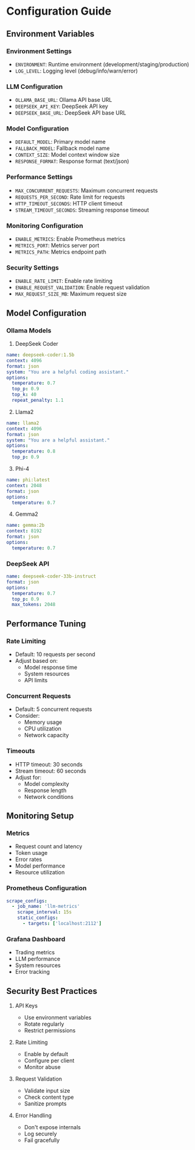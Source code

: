 # Configuration Guide

## Environment Variables

### Environment Settings
- `ENVIRONMENT`: Runtime environment (development/staging/production)
- `LOG_LEVEL`: Logging level (debug/info/warn/error)

### LLM Configuration
- `OLLAMA_BASE_URL`: Ollama API base URL
- `DEEPSEEK_API_KEY`: DeepSeek API key
- `DEEPSEEK_BASE_URL`: DeepSeek API base URL

### Model Configuration
- `DEFAULT_MODEL`: Primary model name
- `FALLBACK_MODEL`: Fallback model name
- `CONTEXT_SIZE`: Model context window size
- `RESPONSE_FORMAT`: Response format (text/json)

### Performance Settings
- `MAX_CONCURRENT_REQUESTS`: Maximum concurrent requests
- `REQUESTS_PER_SECOND`: Rate limit for requests
- `HTTP_TIMEOUT_SECONDS`: HTTP client timeout
- `STREAM_TIMEOUT_SECONDS`: Streaming response timeout

### Monitoring Configuration
- `ENABLE_METRICS`: Enable Prometheus metrics
- `METRICS_PORT`: Metrics server port
- `METRICS_PATH`: Metrics endpoint path

### Security Settings
- `ENABLE_RATE_LIMIT`: Enable rate limiting
- `ENABLE_REQUEST_VALIDATION`: Enable request validation
- `MAX_REQUEST_SIZE_MB`: Maximum request size

## Model Configuration

### Ollama Models

1. DeepSeek Coder
```yaml
name: deepseek-coder:1.5b
context: 4096
format: json
system: "You are a helpful coding assistant."
options:
  temperature: 0.7
  top_p: 0.9
  top_k: 40
  repeat_penalty: 1.1
```

2. Llama2
```yaml
name: llama2
context: 4096
format: json
system: "You are a helpful assistant."
options:
  temperature: 0.8
  top_p: 0.9
```

3. Phi-4
```yaml
name: phi:latest
context: 2048
format: json
options:
  temperature: 0.7
```

4. Gemma2
```yaml
name: gemma:2b
context: 8192
format: json
options:
  temperature: 0.7
```

### DeepSeek API

```yaml
name: deepseek-coder-33b-instruct
format: json
options:
  temperature: 0.7
  top_p: 0.9
  max_tokens: 2048
```

## Performance Tuning

### Rate Limiting
- Default: 10 requests per second
- Adjust based on:
  - Model response time
  - System resources
  - API limits

### Concurrent Requests
- Default: 5 concurrent requests
- Consider:
  - Memory usage
  - CPU utilization
  - Network capacity

### Timeouts
- HTTP timeout: 30 seconds
- Stream timeout: 60 seconds
- Adjust for:
  - Model complexity
  - Response length
  - Network conditions

## Monitoring Setup

### Metrics
- Request count and latency
- Token usage
- Error rates
- Model performance
- Resource utilization

### Prometheus Configuration
```yaml
scrape_configs:
  - job_name: 'llm-metrics'
    scrape_interval: 15s
    static_configs:
      - targets: ['localhost:2112']
```

### Grafana Dashboard
- Trading metrics
- LLM performance
- System resources
- Error tracking

## Security Best Practices

1. API Keys
   - Use environment variables
   - Rotate regularly
   - Restrict permissions

2. Rate Limiting
   - Enable by default
   - Configure per client
   - Monitor abuse

3. Request Validation
   - Validate input size
   - Check content type
   - Sanitize prompts

4. Error Handling
   - Don't expose internals
   - Log securely
   - Fail gracefully 